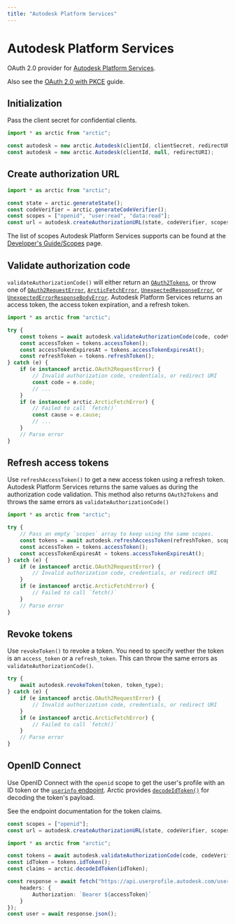 ```yaml
---
title: "Autodesk Platform Services"
---
```


# Autodesk Platform Services

OAuth 2.0 provider for [Autodesk Platform Services](https://aps.autodesk.com/en/docs/oauth/v2/developers_guide/overview/).

Also see the [OAuth 2.0 with PKCE](/guides/oauth2-pkce) guide.

## Initialization

Pass the client secret for confidential clients.

```ts
import * as arctic from "arctic";

const autodesk = new arctic.Autodesk(clientId, clientSecret, redirectURI);
const autodesk = new arctic.Autodesk(clientId, null, redirectURI);
```

## Create authorization URL

```ts
import * as arctic from "arctic";

const state = arctic.generateState();
const codeVerifier = arctic.generateCodeVerifier();
const scopes = ["openid", "user:read", "data:read"];
const url = autodesk.createAuthorizationURL(state, codeVerifier, scopes);
```

The list of scopes Autodesk Platform Services supports can be found at the [Developer's Guide/Scopes](https://aps.autodesk.com/en/docs/oauth/v2/developers_guide/scopes/) page.

## Validate authorization code

`validateAuthorizationCode()` will either return an [`OAuth2Tokens`](/reference/main/OAuth2Tokens), or throw one of [`OAuth2RequestError`](/reference/main/OAuth2RequestError), [`ArcticFetchError`](/reference/main/ArcticFetchError), [`UnexpectedResponseError`](/reference/main/UnexpectedResponseError), or [`UnexpectedErrorResponseBodyError`](/reference/main/UnexpectedErrorResponseBodyError). Autodesk Platform Services returns an access token, the access token expiration, and a refresh token.

```ts
import * as arctic from "arctic";

try {
	const tokens = await autodesk.validateAuthorizationCode(code, codeVerifier);
	const accessToken = tokens.accessToken();
	const accessTokenExpiresAt = tokens.accessTokenExpiresAt();
	const refreshToken = tokens.refreshToken();
} catch (e) {
	if (e instanceof arctic.OAuth2RequestError) {
		// Invalid authorization code, credentials, or redirect URI
		const code = e.code;
		// ...
	}
	if (e instanceof arctic.ArcticFetchError) {
		// Failed to call `fetch()`
		const cause = e.cause;
		// ...
	}
	// Parse error
}
```

## Refresh access tokens

Use `refreshAccessToken()` to get a new access token using a refresh token. Autodesk Platform Services returns the same values as during the authorization code validation. This method also returns `OAuth2Tokens` and throws the same errors as `validateAuthorizationCode()`

```ts
import * as arctic from "arctic";

try {
	// Pass an empty `scopes` array to keep using the same scopes.
	const tokens = await autodesk.refreshAccessToken(refreshToken, scopes);
	const accessToken = tokens.accessToken();
	const accessTokenExpiresAt = tokens.accessTokenExpiresAt();
} catch (e) {
	if (e instanceof arctic.OAuth2RequestError) {
		// Invalid authorization code, credentials, or redirect URI
	}
	if (e instanceof arctic.ArcticFetchError) {
		// Failed to call `fetch()`
	}
	// Parse error
}
```

## Revoke tokens

Use `revokeToken()` to revoke a token. You need to specify wether the token is an `access_token` or a `refresh_token`. This can throw the same errors as `validateAuthorizationCode()`.

```ts
try {
	await autodesk.revokeToken(token, token_type);
} catch (e) {
	if (e instanceof arctic.OAuth2RequestError) {
		// Invalid authorization code, credentials, or redirect URI
	}
	if (e instanceof arctic.ArcticFetchError) {
		// Failed to call `fetch()`
	}
	// Parse error
}
```

## OpenID Connect

Use OpenID Connect with the `openid` scope to get the user's profile with an ID token or the [`userinfo` endpoint](https://aps.autodesk.com/en/docs/profile/v1/reference/profile/oidcuserinfo/). Arctic provides [`decodeIdToken()`](/reference/main/decodeIdToken) for decoding the token's payload.

See the endpoint documentation for the token claims.

```ts
const scopes = ["openid"];
const url = autodesk.createAuthorizationURL(state, codeVerifier, scopes);
```

```ts
import * as arctic from "arctic";

const tokens = await autodesk.validateAuthorizationCode(code, codeVerifier);
const idToken = tokens.idToken();
const claims = arctic.decodeIdToken(idToken);
```

```ts
const response = await fetch("https://api.userprofile.autodesk.com/userinfo", {
	headers: {
		Authorization: `Bearer ${accessToken}`
	}
});
const user = await response.json();
```
